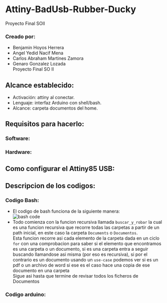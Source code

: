 # Attiny-BadUsb-Rubber-Ducky
Proyecto Final SOII

### Creado por:
* Benjamin Hoyos Herrera
* Angel Yedid Nacif Mena
* Carlos Abraham Martines Zamora
* Genaro Gonzalez Lozada  
Proyecto Final SO II

## Alcance establecido:
* Activación: attiny al conectar.
* Lenguaje: interfaz Arduino con shell/bash.
* Alcance: carpeta documentos del home.
## Requisitos para hacerlo:

### Software:

### Hardware:

## Como configurar el Attiny85 USB:

## Descripcion de los codigos:

### Codigo Bash:
* El codigo de bash funciona de la siguiente manera:  
 ![bash code](https://github.com/Benqui/Practica03_Compilacion-del-kernel-de-Linux/blob/main/Images/1_0.png) 
* Todo comienza con la funcion recursiva llamada ```buscar_y_robar``` la cual es una funcion recursiva que recorre todas las carpetas a partir de un path inicial, en este caso la carpeta ```Documents``` o ```Documentos```.  
Esta funcion recorre asi cada elemento de la carpeta dada en un ciclo ```for``` con una comprobacion para saber si el elemento que encontramos es una carpeta o un documento, si es una carpeta entra a seguir buscando llamandose asi misma (por eso es recursiva), si por el contrario es un documento usando un ```use-case``` podemos ver si es un pdf o un archivo de word si ese es el caso hace una copia de ese documento en una carpeta  
Sigue asi hasta que termine de revisar todos los ficheros de Documentos  



### Codigo arduino:
